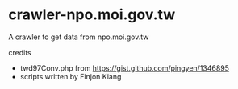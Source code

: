 # crawler-npo.moi.gov.tw
A crawler to get data from npo.moi.gov.tw

credits
* twd97Conv.php from https://gist.github.com/pingyen/1346895
* scripts written by Finjon Kiang
